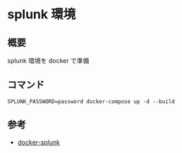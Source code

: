 # splunk 環境

## 概要

splunk 環境を docker で準備

## コマンド

`SPLUNK_PASSWORD=password docker-compose up -d --build`

## 参考

- [docker-splunk](https://splunk.github.io/docker-splunk/)
